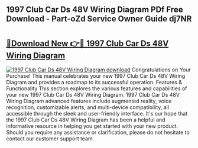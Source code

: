 ## 1997 Club Car Ds 48V Wiring Diagram PDf Free Download - Part-oZd Service Owner Guide dj7NR

# <h2><a href="http://dfufa9z.blite.top/?on=1997+Club+Car+Ds+48V+Wiring+Diagram">🔗Download New 👉🔴 1997 Club Car Ds 48V Wiring Diagram</a></h2>

[![1997 Club Car Ds 48V Wiring Diagram download](https://i.imgur.com/lujVjoI.png)](http://dfufa9z.blite.top/?on=1997+Club+Car+Ds+48V+Wiring+Diagram)
Congratulations on Your Purchase! This manual celebrates your new 1997 Club Car Ds 48V Wiring Diagram and provides a roadmap to its successful operation. Features & Functionality This section explores the various features and capabilities of your new 1997 Club Car Ds 48V Wiring Diagram. 1997 Club Car Ds 48V Wiring Diagram advanced features include augmented reality, voice recognition, customizable alerts, and multi-device compatibility, all accessible through the sleek and user-friendly interface. It's our hope that the 1997 Club Car Ds 48V Wiring Diagram has been a helpful and informative resource in helping you get started with your new product. Should you require any assistance or clarification, please do not hesitate to contact our customer support team.
